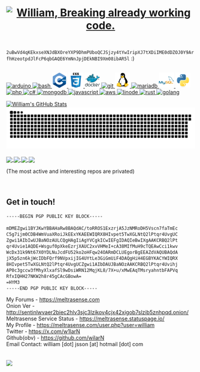 
<!--
<p align="center">
<a href="https://twitter.com/w1larN"><img align="center" width="100%" alt="welcome to my profile!" src="https://github.com/Carol42/Carol42/blob/main/assets/header.png"></a>-->
  
  
<div align="center">
       <h1>

<a href=""><img src="https://readme-typing-svg.herokuapp.com?font=Roboto+Slab&color=%237E3ACE&size=30&center=true&vCenter=true&width=600&lines=William;Breaking+already+working+code.;on+a+so+called,+daily+basis." alt="William, Breaking already working code."></a>
     </h1>
</div>
<br>
<code>2uBwVd4qKEkxseXNJdBXOreYXP9DhmPUboQCJSjzy4tYwIripXJ7tXDiIME0dDZOJ0Y9ArfhHzeotpdJlFcP6qbGAQE6YmNnJpjDEkNBI9Xm08ibAR5l</code> :)
  
  
##
<p align="left"> <a href="https://www.arduino.cc/" target="_blank" rel="noreferrer"> <img src="https://cdn.worldvectorlogo.com/logos/arduino-1.svg" alt="arduino" width="40" height="40"/> </a> <a href="https://www.gnu.org/software/bash/" target="_blank" rel="noreferrer"> <img src="https://www.vectorlogo.zone/logos/gnu_bash/gnu_bash-icon.svg" alt="bash" width="40" height="40"/> </a> <a href="https://www.w3schools.com/cpp/" target="_blank" rel="noreferrer"> <img src="https://raw.githubusercontent.com/devicons/devicon/master/icons/cplusplus/cplusplus-original.svg" alt="cplusplus" width="40" height="40"/> </a> <a href="https://www.w3schools.com/css/" target="_blank" rel="noreferrer"> <img src="https://raw.githubusercontent.com/devicons/devicon/master/icons/css3/css3-original-wordmark.svg" alt="css3" width="40" height="40"/> </a> <a href="https://www.docker.com/" target="_blank" rel="noreferrer"> <img src="https://raw.githubusercontent.com/devicons/devicon/master/icons/docker/docker-original-wordmark.svg" alt="docker" width="40" height="40"/> </a> <a href="https://git-scm.com/" target="_blank" rel="noreferrer"> <img src="https://www.vectorlogo.zone/logos/git-scm/git-scm-icon.svg" alt="git" width="40" height="40"/> </a> <a href="https://www.linux.org/" target="_blank" rel="noreferrer"> <img src="https://raw.githubusercontent.com/devicons/devicon/master/icons/linux/linux-original.svg" alt="linux" width="40" height="40"/> </a> <a href="https://mariadb.org/" target="_blank" rel="noreferrer"> <img src="https://www.vectorlogo.zone/logos/mariadb/mariadb-icon.svg" alt="mariadb" width="40" height="40"/> </a> <a href="https://www.mysql.com/" target="_blank" rel="noreferrer"> <img src="https://raw.githubusercontent.com/devicons/devicon/master/icons/mysql/mysql-original-wordmark.svg" alt="mysql" width="40" height="40"/> </a> <a href="https://www.python.org" target="_blank" rel="noreferrer"> <img src="https://raw.githubusercontent.com/devicons/devicon/master/icons/python/python-original.svg" alt="python" width="40" height="40"/> </a> <a href="https://www.php.net/" target="_blank" rel="noreferrer"> <img src="https://cdn.freebiesupply.com/logos/large/2x/php-1-logo-png-transparent.png" alt="php"  height="30"/> </a> 
</a> <a href="https://dotnet.microsoft.com/en-us/languages/csharp" target="_blank" rel="noreferrer"> <img src="https://cdn.worldvectorlogo.com/logos/c--4.svg" alt="c#" width="40" height="40"/> </a>
</a> <a href="https://www.mongodb.com/" target="_blank" rel="noreferrer"> <img src="https://cdn.worldvectorlogo.com/logos/mongodb-icon-1.svg" alt="mongodb" width="40" height="40"/> </a>
</a> <a href="https://developer.mozilla.org/en-US/docs/Web/javascript" target="_blank" rel="noreferrer"> <img src="https://cdn.worldvectorlogo.com/logos/logo-javascript.svg" alt="javascript" width="40" height="40"/> </a>
</a> <a href="https://aws.amazon.com/" target="_blank" rel="noreferrer"> <img src="https://cdn.worldvectorlogo.com/logos/aws-2.svg" alt="aws" width="40" height="40"/> </a>
</a> <a href="https://www.linode.com/" target="_blank" rel="noreferrer"> <img src="https://cdn.worldvectorlogo.com/logos/linode-1.svg" alt="linode" width="40" height="40"/> </a>
<a href="https://www.rust-lang.org/" target="_blank" rel="noreferrer"> <img src="https://cdn.worldvectorlogo.com/logos/rust.svg" alt="rust" width="40" height="40"/> </a>
<a href="https://go.dev/" target="_blank" rel="noreferrer"> <img src="https://cdn.worldvectorlogo.com/logos/go-8.svg" alt="golang" width="40" height="40"/> </a>
</p>


<a href="https://github.com/wilarN/wilarN">
  <img align="center" src="https://github-readme-stats.vercel.app/api?username=wilarN&show_icons=true&line_height=27&count_private=true&title_color=ffffff&text_color=c9cacc&icon_color=2bbc8a&bg_color=1d1f21" alt="William's GitHub Stats" />
</a>

<div>
  <img src="https://raw.githubusercontent.com/wilarN/wilarN/main/snake.svg" alt="snake"></center>
</div>
</div><br/>

<a href="https://github.com/SentinelNetGuard/SentinelNetGuard">
  <img align="center" src="https://github-readme-stats.vercel.app/api/pin/?username=SentinelNetGuard&repo=SentinelNetGuard&title_color=ffffff&text_color=c9cacc&icon_color=2bbc8a&bg_color=1d1f21" />
</a>    

<a href="https://github.com/wilarN/Imaginary">
  <img align="center" src="https://github-readme-stats.vercel.app/api/pin/?username=wilarN&repo=Imaginary&title_color=ffffff&text_color=c9cacc&icon_color=2bbc8a&bg_color=1d1f21" />
</a>    

<a href="https://github.com/wilarN/SentinelNetGuard_Node_Setup">
  <img align="center" src="https://github-readme-stats.vercel.app/api/pin/?username=wilarN&repo=SentinelNetGuard_Node_Setup&title_color=ffffff&text_color=c9cacc&icon_color=2bbc8a&bg_color=1d1f21" />
</a>    

<a href="https://github.com/wilarN/GeoShark">
  <img align="center" src="https://github-readme-stats.vercel.app/api/pin/?username=wilarN&repo=GeoShark&title_color=ffffff&text_color=c9cacc&icon_color=2bbc8a&bg_color=1d1f21" />
</a>

(The most active and interesting repos are privated) <br>

[1]: https://twitter.com/w1larN
[2]: https://github.com/wilarN
<br>
## Get in touch!

```
-----BEGIN PGP PUBLIC KEY BLOCK-----

mDMEZgwi1BYJKwYBBAHaRw8BAQdAC/toRROS1ExzrjA5JzNMRoDH5Vscn7faTmEc
C5g7ijm0CDB4WmVuaXRoiJkEExYKAEEWIQRX8HIvpet5TwXGLNtQ2lPtqr4UvgUC
Zgwi1AIbIwUJBaNOzAULCQgHAgIiAgYVCgkICwIEFgIDAQIeBwIXgAAKCRBQ2lPt
qr4Uvie1AQDE+Wsguf0pXkeEzrjXAUC2xvVHMeI+cA38MIfMuH9cTQEAwCci1kwv
WcDx31k9Nt67X0YDLNuJcdFU52ko2oHFqw24OARmDCLUEgorBgEEAZdVAQUBAQdA
jX5p5zn6kjWcIDbFQrf9NVpxijIG4UYtLe3GiGmUiF4DAQgHiH4EGBYKACYWIQRX
8HIvpet5TwXGLNtQ2lPtqr4UvgUCZgwi1AIbDAUJBaNOzAAKCRBQ2lPtqr4Uvihj
AP0c3gccw3fMhyXlxafSl9wDsiWRN12MqjKL8/7X+u/xMwEAqTMsryahntbFAPVq
RfxIQHH27NKW2h8r45gCAcGBowA=
=HYM3
-----END PGP PUBLIC KEY BLOCK-----
```

My Forums - <https://meltrasense.com> <br>
Onion Ver - <http://sentinlwvaer2biec2hlv3sjc3lzikov4cjx42xigob7slzib5znhpqd.onion/> <br>
Meltrasense Service Status - <https://meltrasense.statuspage.io/> <br>
My Profile - <https://meltrasense.com/user.php?user=william> <br>
Twitter - <https://x.com/w1larN> <br>
Github(obv) - <https://github.com/wilarN> <br>
Email Contact: william [dot] jsson [at] hotmail [dot] com<br>
<br> <br>
<a href="https://www.buymeacoffee.com/wilarn" target="_blank"><img src="https://cdn.buymeacoffee.com/buttons/v2/default-yellow.png" width="200" /></a>

